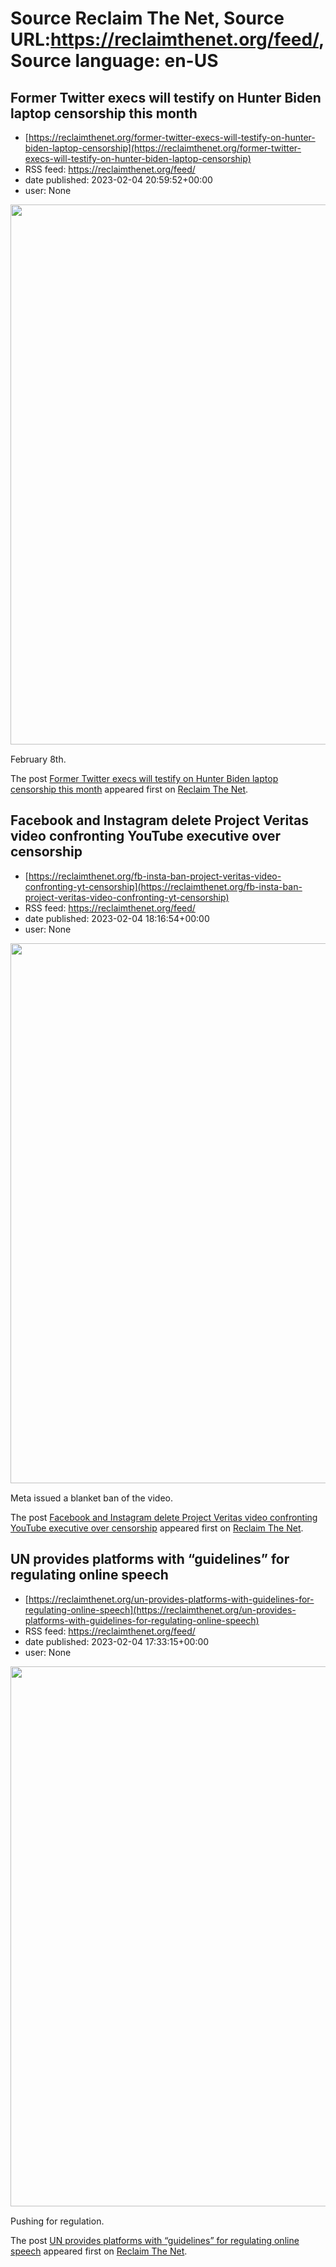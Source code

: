 # Source Reclaim The Net, Source URL:https://reclaimthenet.org/feed/, Source language: en-US

## Former Twitter execs will testify on Hunter Biden laptop censorship this month
 - [https://reclaimthenet.org/former-twitter-execs-will-testify-on-hunter-biden-laptop-censorship](https://reclaimthenet.org/former-twitter-execs-will-testify-on-hunter-biden-laptop-censorship)
 - RSS feed: https://reclaimthenet.org/feed/
 - date published: 2023-02-04 20:59:52+00:00
 - user: None

<a href="https://reclaimthenet.org/former-twitter-execs-will-testify-on-hunter-biden-laptop-censorship" rel="nofollow" title="Former Twitter execs will testify on Hunter Biden laptop censorship this month"><img alt="" class="webfeedsFeaturedVisual wp-post-image" height="864" src="https://reclaimthenet.org/wp-content/uploads/2023/02/twitter-execs.jpg" style="display: block; margin: auto; margin-bottom: 15px;" width="1536" /></a><p>February 8th.</p>
<p>The post <a href="https://reclaimthenet.org/former-twitter-execs-will-testify-on-hunter-biden-laptop-censorship" rel="nofollow">Former Twitter execs will testify on Hunter Biden laptop censorship this month</a> appeared first on <a href="https://reclaimthenet.org" rel="nofollow">Reclaim The Net</a>.</p>

## Facebook and Instagram delete Project Veritas video confronting YouTube executive over censorship
 - [https://reclaimthenet.org/fb-insta-ban-project-veritas-video-confronting-yt-censorship](https://reclaimthenet.org/fb-insta-ban-project-veritas-video-confronting-yt-censorship)
 - RSS feed: https://reclaimthenet.org/feed/
 - date published: 2023-02-04 18:16:54+00:00
 - user: None

<a href="https://reclaimthenet.org/fb-insta-ban-project-veritas-video-confronting-yt-censorship" rel="nofollow" title="Facebook and Instagram delete Project Veritas video confronting YouTube executive over censorship"><img alt="" class="webfeedsFeaturedVisual wp-post-image" height="864" src="https://reclaimthenet.org/wp-content/uploads/2023/02/veritas-yt-2.jpg" style="display: block; margin: auto; margin-bottom: 15px;" width="1536" /></a><p>Meta issued a blanket ban of the video.</p>
<p>The post <a href="https://reclaimthenet.org/fb-insta-ban-project-veritas-video-confronting-yt-censorship" rel="nofollow">Facebook and Instagram delete Project Veritas video confronting YouTube executive over censorship</a> appeared first on <a href="https://reclaimthenet.org" rel="nofollow">Reclaim The Net</a>.</p>

## UN provides platforms with “guidelines” for regulating online speech
 - [https://reclaimthenet.org/un-provides-platforms-with-guidelines-for-regulating-online-speech](https://reclaimthenet.org/un-provides-platforms-with-guidelines-for-regulating-online-speech)
 - RSS feed: https://reclaimthenet.org/feed/
 - date published: 2023-02-04 17:33:15+00:00
 - user: None

<a href="https://reclaimthenet.org/un-provides-platforms-with-guidelines-for-regulating-online-speech" rel="nofollow" title="UN provides platforms with &#8220;guidelines&#8221; for regulating online speech"><img alt="" class="webfeedsFeaturedVisual wp-post-image" height="864" src="https://reclaimthenet.org/wp-content/uploads/2023/02/un-censor-online-speech.jpg" style="display: block; margin: auto; margin-bottom: 15px;" width="1536" /></a><p>Pushing for regulation.</p>
<p>The post <a href="https://reclaimthenet.org/un-provides-platforms-with-guidelines-for-regulating-online-speech" rel="nofollow">UN provides platforms with &#8220;guidelines&#8221; for regulating online speech</a> appeared first on <a href="https://reclaimthenet.org" rel="nofollow">Reclaim The Net</a>.</p>
